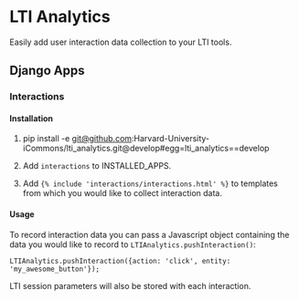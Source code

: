 # LTI Analytics

Easily add user interaction data collection to your LTI tools.

## Django Apps

### Interactions

#### Installation

1. pip install -e git@github.com:Harvard-University-iCommons/lti_analytics.git@develop#egg=lti_analytics==develop

2. Add `interactions` to INSTALLED_APPS.

3. Add `{% include 'interactions/interactions.html' %}` to templates from which you would like to collect interaction data.

#### Usage

To record interaction data you can pass a Javascript object containing the data you would like to record to `LTIAnalytics.pushInteraction()`:

    LTIAnalytics.pushInteraction({action: 'click', entity: 'my_awesome_button'});

LTI session parameters will also be stored with each interaction.
